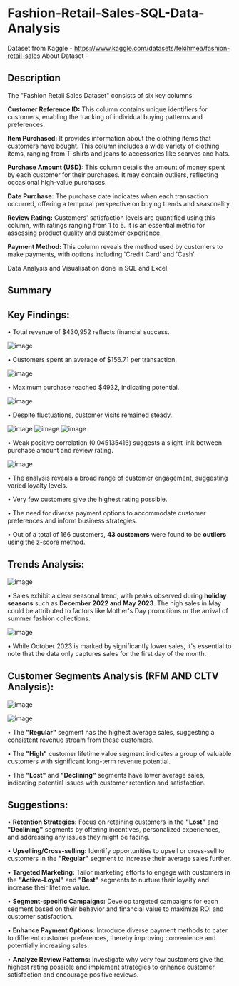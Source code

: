 # Fashion-Retail-Sales-SQL-Data-Analysis
Dataset from Kaggle - https://www.kaggle.com/datasets/fekihmea/fashion-retail-sales 
About Dataset - 
## Description
The "Fashion Retail Sales Dataset" consists of six key columns:

**Customer Reference ID:** This column contains unique identifiers for customers, enabling the tracking of individual buying patterns and preferences.

**Item Purchased:** It provides information about the clothing items that customers have bought. This column includes a wide variety of clothing items, ranging from T-shirts and jeans to accessories like scarves and hats.

**Purchase Amount (USD):** This column details the amount of money spent by each customer for their purchases. It may contain outliers, reflecting occasional high-value purchases.

**Date Purchase:** The purchase date indicates when each transaction occurred, offering a temporal perspective on buying trends and seasonality.

**Review Rating:** Customers' satisfaction levels are quantified using this column, with ratings ranging from 1 to 5. It is an essential metric for assessing product quality and customer experience.

**Payment Method:** This column reveals the method used by customers to make payments, with options including 'Credit Card' and 'Cash'.

Data Analysis and Visualisation done in SQL and Excel

## Summary
## Key Findings:
•	Total revenue of $430,952 reflects financial success.                                        

![image](https://github.com/lavanya-126/Fashion-Retail-Sales-SQL-Data-Analysis/assets/154506749/4bc8fc1f-ca46-40fe-aee1-0df6261cedc5)

•	Customers spent an average of $156.71 per transaction.

![image](https://github.com/lavanya-126/Fashion-Retail-Sales-SQL-Data-Analysis/assets/154506749/f5353f8f-77e3-474e-a2a0-3830af0985b6)

•	Maximum purchase reached $4932, indicating potential.

![image](https://github.com/lavanya-126/Fashion-Retail-Sales-SQL-Data-Analysis/assets/154506749/868f0626-14e3-45e0-93a4-743b6a74ee4b)

•	Despite fluctuations, customer visits remained steady.

![image](https://github.com/lavanya-126/Fashion-Retail-Sales-SQL-Data-Analysis/assets/154506749/bce981f2-d71e-4fa7-8c55-f3b2b94cd99d) 
![image](https://github.com/lavanya-126/Fashion-Retail-Sales-SQL-Data-Analysis/assets/154506749/109f29a3-76a3-4943-92b8-1cf0e5446c31) 
![image](https://github.com/lavanya-126/Fashion-Retail-Sales-SQL-Data-Analysis/assets/154506749/612bd942-759e-43a0-ad1b-46c934f47b1d)

•	Weak positive correlation (0.045135416) suggests a slight link between purchase amount and review rating.

![image](https://github.com/lavanya-126/Fashion-Retail-Sales-SQL-Data-Analysis/assets/154506749/dd8806f6-fbe5-4b67-8a8a-41affe94f80e)

•	The analysis reveals a broad range of customer engagement, suggesting varied loyalty levels.

•	Very few customers give the highest rating possible.

•	The need for diverse payment options to accommodate customer preferences and inform business strategies.

•	Out of a total of 166 customers, **43 customers** were found to be **outliers** using the z-score method.

## Trends Analysis:

![image](https://github.com/lavanya-126/Fashion-Retail-Sales-SQL-Data-Analysis/assets/154506749/31463184-f0ec-4349-91d7-7fedd356e8ad)

•	Sales exhibit a clear seasonal trend, with peaks observed during **holiday seasons** such as **December 2022 and May 2023**. The high sales in May could be attributed to factors like Mother's Day promotions or the arrival of summer fashion collections.

![image](https://github.com/lavanya-126/Fashion-Retail-Sales-SQL-Data-Analysis/assets/154506749/90f3efb0-b20d-4715-b67d-e283f361005d)

•	While October 2023 is marked by significantly lower sales, it's essential to note that the data only captures sales for the first day of the month.

## Customer Segments Analysis (RFM AND CLTV Analysis):

![image](https://github.com/lavanya-126/Fashion-Retail-Sales-SQL-Data-Analysis/assets/154506749/7b2b038a-b547-43fc-9396-328b119bb0e7)

![image](https://github.com/lavanya-126/Fashion-Retail-Sales-SQL-Data-Analysis/assets/154506749/c0f272da-e84b-4d51-895a-4e04d7bc4422)

•	The **"Regular"** segment has the highest average sales, suggesting a consistent revenue stream from these customers.

•	The **"High"** customer lifetime value segment indicates a group of valuable customers with significant long-term revenue potential.

•	The **"Lost"** and **"Declining"** segments have lower average sales, indicating potential issues with customer retention and satisfaction.

## Suggestions:

•	**Retention Strategies:** Focus on retaining customers in the **"Lost"** and **"Declining"** segments by offering incentives, personalized experiences, and addressing any issues they might be facing.

•	**Upselling/Cross-selling:** Identify opportunities to upsell or cross-sell to customers in the **"Regular"** segment to increase their average sales further.

•	**Targeted Marketing:** Tailor marketing efforts to engage with customers in the **"Active-Loyal"** and **"Best"** segments to nurture their loyalty and increase their lifetime value.

•	**Segment-specific Campaigns:** Develop targeted campaigns for each segment based on their behavior and financial value to maximize ROI and customer satisfaction.

•	**Enhance Payment Options:** Introduce diverse payment methods to cater to different customer preferences, thereby improving convenience and potentially increasing sales.

•	**Analyze Review Patterns:** Investigate why very few customers give the highest rating possible and implement strategies to enhance customer satisfaction and encourage positive reviews.





